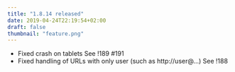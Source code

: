 ```yaml
---
title: "1.8.14 released"
date: 2019-04-24T22:19:54+02:00
draft: false
thumbnail: "feature.png"
---
```


*   Fixed crash on tablets
    See !189 #191
*   Fixed handling of URLs with only user (such as http://user@...)
    See !188

